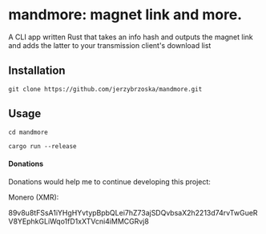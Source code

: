 # mandmore: magnet link and more. 

A CLI app written Rust that takes an info hash and outputs the magnet link and adds the latter to your transmission client's download list

## Installation
```
git clone https://github.com/jerzybrzoska/mandmore.git 

```
## Usage

```
cd mandmore 

cargo run --release
```

#### Donations

Donations would help me to continue developing this project:

Monero (XMR): 

89v8u8tFSsA1iYHgHYvtypBpbQLei7hZ73ajSDQvbsaX2h2213d74rvTwGueRV8YEphkGLiWqo1fD1xXTVcni4iMMCGRvj8
